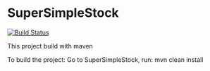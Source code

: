 # SuperSimpleStock

[![Build Status](https://travis-ci.org/idahjli/my-mytask.svg?branch=master)](https://travis-ci.org/idahjli/my-mytask) 

This project build with maven

To build the project:
    Go to SuperSimpleStock, run: mvn clean install
    
    
